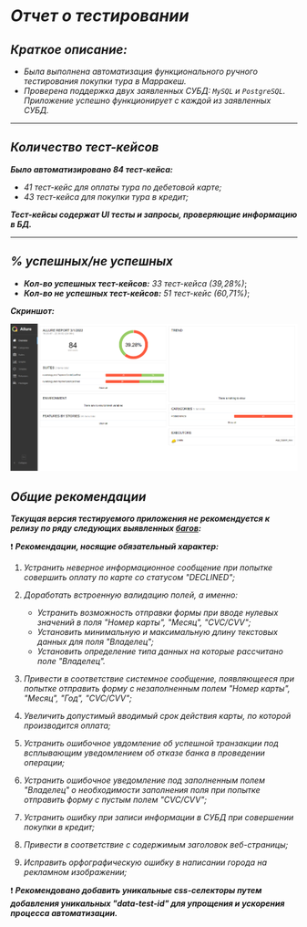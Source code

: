 # _Отчет о тестировании_

## _Краткое описание:_
- *Была выполнена автоматизация функционального ручного тестирования покупки тура в Марракеш.*
- *Проверена поддержка двух заявленных СУБД: `MySQL` и `PostgreSQL`. Приложение успешно функционирует с каждой из заявленных СУБД.* 
___
## _Количество тест-кейсов_
***Было автоматизировано 84 тест-кейса:***

- *41 тест-кейс для оплаты тура по дебетовой карте;*
- *43 тест-кейса для покупки тура в кредит;*

***Тест-кейсы содержат UI тесты и запросы, проверяющие информацию в БД.***
___
## _% успешных/не успешных_
- ***Кол-во успешных тест-кейсов:*** *33 тест-кейса (39,28%)*;
- ***Кол-во не успешных тест-кейсов:*** *51 тест-кейс (60,71%)*;

***Скриншот:***

![](pic/Allure_report.png)

## _Общие рекомендации_
***Текущая версия тестируемого приложения не рекомендуется к релизу по ряду следующих выявленных [багов](https://github.com/Valeriya908/Aqa_Diplom/issues):***

:exclamation: ***Рекомендации, носящие обязательный характер:***

1. *Устранить неверное информационное сообщение при попытке совершить оплату по карте со статусом "DECLINED";*

2. *Доработать встроенную валидацию полей, а именно:*
   
   - *Устранить возможность отправки формы при вводе нулевых значений в поля "Номер карты", "Месяц", "CVC/CVV";*
   - *Установить минимальную и максимальную длину текстовых данных для поля "Владелец";*
   - *Установить определение типа данных на которые рассчитано поле "Владелец".*
3. *Привести в соответствие системное сообщение, появляющееся при попытке отправить форму с незаполненным полем "Номер карты", "Месяц", "Год", "CVC/CVV";*
4. *Увеличить допустимый вводимый срок действия карты, по которой производится оплата;*
5. *Устранить ошибочное увдомление об успешной транзакции под всплывающим уведомлением об отказе банка в проведении операции;*
6. *Устранить ошибочное уведомление под заполненным полем "Владелец" о необходимости заполнения поля при попытке отправить форму с пустым полем "CVC/CVV";*
7. *Устранить ошибку при записи информации в СУБД при совершении покупки в кредит;*
8. *Привести в соответствие с содержимым заголовок веб-страницы;*
9. *Исправить орфографическую ошибку в написании города на рекламном изображении;*

:exclamation: ***Рекомендовано добавить уникальные css-селекторы путем добавления уникальных "data-test-id" для упрощения и ускорения процесса автоматизации.***